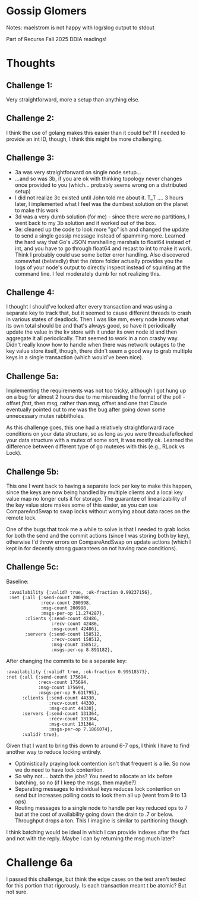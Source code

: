 # Gossip Glomers

Notes: maelstrom is not happy with log/slog output to stdout

Part of Recurse Fall 2025 DDIA readings!

# Thoughts

## Challenge 1:

Very straightforward, more a setup than anything else.

## Challenge 2:

I think the use of golang makes this easier than it could be? If I needed to provide an int ID, though, I think this might be more challenging.

## Challenge 3:

- 3a was very straightforward on single node setup...
- ...and so was 3b, if you are ok with thinking topology never changes once provided to you (which... probably seems wrong on a distributed setup)
- I did not realize 3c existed until John told me about it. T_T .... 3 hours later, I implemented what I feel was the dumbest solution on the planet to make this work
- 3d was a very dumb solution (for me) - since there were no partitions, I went back to my 3b solution and it worked out of the box.
- 3e: cleaned up the code to look more "go" ish and changed the update to send a single gossip message instead of spamming more. Learned the hard way that Go's JSON marshalling marshals to float64 instead of int, and you have to go through float64 and recast to int to make it work. Think I probably could use some better error handling. Also discovered somewhat (belatedly) that the /store folder actually provides you the logs of your node's output to directly inspect instead of squinting at the command line. I feel moderately dumb for not realizing this.

## Challenge 4:

I thought I should've locked after every transaction and was using a separate key to track that, but it seemed to cause different threads to crash in various states of deadlock. Then I was like mm, every node knows what its own total should be and that's always good, so have it periodically update the value in the kv store with it under its own node id and then aggregate it all periodically. That seemed to work in a non crashy way. Didn't really know how to handle when there was network outages to the key value store itself, though, there didn't seem a good way to grab multiple keys in a single transaction (which would've been nice).

## Challenge 5a:

Implementing the requirements was not too tricky, although I got hung up on a bug for almost 2 hours due to me misreading the format of the poll - offset *first*, then msg, rather than msg, offset and one that Claude eventually pointed out to me was the bug after going down some unnecessary mutex rabbitholes.

As this challenge goes, this one had a relatively straightforward race conditions on your data structure, so as long as you were threadsafe/locked your data structure with a mutex of some sort, it was mostly ok. Learned the difference between different type of go mutexes with this (e.g., RLock vs Lock).

## Challenge 5b:

This one I went back to having a separate lock per key to make this happen, since the keys are now being handled by multiple clients and a local key value map no longer cuts it for storage. The guarantee of linearizability of the key value store makes some of this easier, as you can use CompareAndSwap to swap locks without worrying about data races on the remote lock.

One of the bugs that took me a while to solve is that I needed to grab locks for both the send and the commit actions (since I was storing both by key), otherwise I'd throw errors on CompareAndSwap on update actions (which I kept in for decently strong guarantees on not having race conditions).

## Challenge 5c:

Baseline:

```
 :availability {:valid? true, :ok-fraction 0.99237156},
 :net {:all {:send-count 200998,
             :recv-count 200998,
             :msg-count 200998,
             :msgs-per-op 11.274287},
       :clients {:send-count 42486,
                 :recv-count 42486,
                 :msg-count 42486},
       :servers {:send-count 158512,
                 :recv-count 158512,
                 :msg-count 158512,
                 :msgs-per-op 8.891182},
```

After changing the commits to be a separate key:
```
:availability {:valid? true, :ok-fraction 0.99518573},
:net {:all {:send-count 175694,
            :recv-count 175694,
            :msg-count 175694,
            :msgs-per-op 9.611795},
      :clients {:send-count 44330,
                :recv-count 44330,
                :msg-count 44330},
      :servers {:send-count 131364,
                :recv-count 131364,
                :msg-count 131364,
                :msgs-per-op 7.1866074},
      :valid? true},
```

Given that I want to bring this down to around 6-7 ops, I think I have to find another way to reduce locking entirely.

- Optimistically praying lock contention isn't that frequent is a lie. So now we do need to have lock contention.
- So why not.... batch the jobs? You need to allocate an idx before batching, so no (if I keep the msgs, then maybe?)
- Separating messages to individual keys reduces lock contention on send but increases polling costs to look them all up (went from 9 to 13 ops)
- Routing messages to a single node to handle per key reduced ops to 7 but at the cost of availability going down the drain to .7 or below. Throughput drops a ton. This I imagine is similar to partitioning though.

I think batching would be ideal in which I can provide indexes after the fact and not with the reply.
Maybe I can by returning the msg much later?

# Challenge 6a

I passed this challenge, but think the edge cases on the test aren't tested for this portion that rigorously. Is each transaction meant t  be atomic? But not sure.
